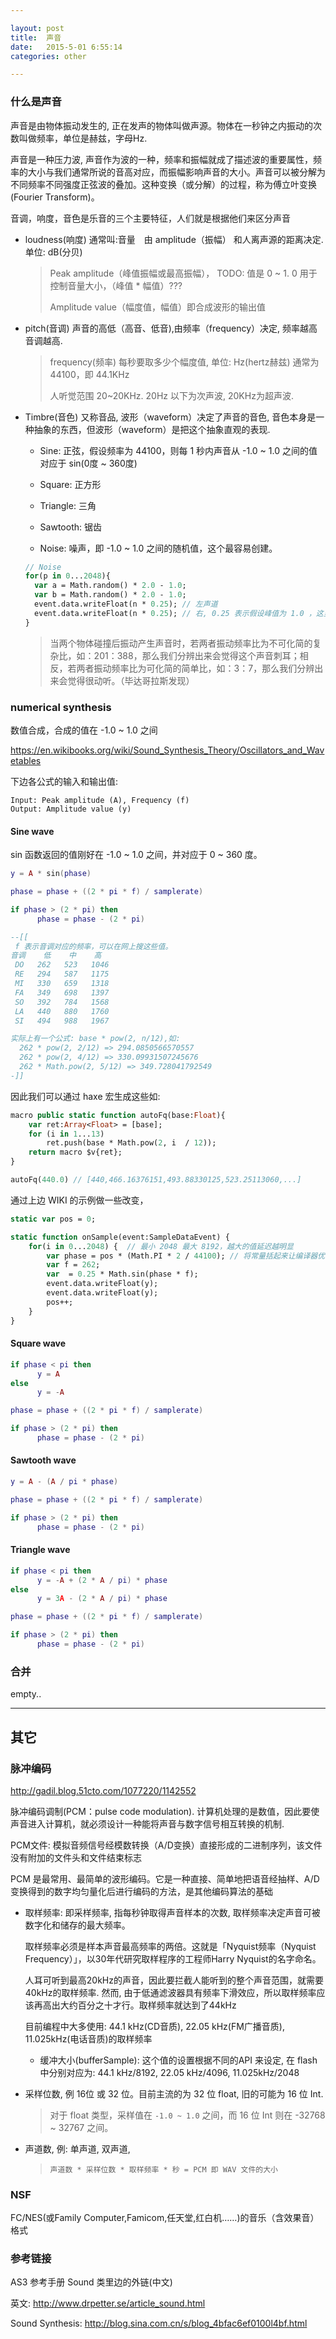```yaml
---

layout: post
title:  声音
date:   2015-5-01 6:55:14
categories: other

---
```


### 什么是声音

声音是由物体振动发生的, 正在发声的物体叫做声源。物体在一秒钟之内振动的次数叫做频率，单位是赫兹，字母Hz.

声音是一种压力波, 声音作为波的一种，频率和振幅就成了描述波的重要属性，频率的大小与我们通常所说的音高对应，而振幅影响声音的大小。声音可以被分解为不同频率不同强度正弦波的叠加。这种变换（或分解）的过程，称为傅立叶变换(Fourier Transform)。

音调，响度，音色是乐音的三个主要特征，人们就是根据他们来区分声音

<!-- more -->

* loudness(响度) 通常叫:音量　由 amplitude（振幅） 和人离声源的距离决定. 单位: dB(分贝)

  > Peak amplitude（峰值振幅或最高振幅）， TODO: 值是 0 ~ 1. 0 用于控制音量大小，（峰值 * 幅值）???
  >
  > Amplitude value（幅度值，幅值）即合成波形的输出值

* pitch(音调) 声音的高低（高音、低音),由频率（frequency）决定, 频率越高音调越高.

  > frequency(频率) 每秒要取多少个幅度值, 单位: Hz(hertz赫兹) 通常为 44100，即 44.1KHz
  >
  > 人听觉范围 20~20KHz. 20Hz 以下为次声波, 20KHz为超声波.

* Timbre(音色) 又称音品, 波形（waveform）决定了声音的音色, 音色本身是一种抽象的东西，但波形（waveform）是把这个抽象直观的表现.

  - Sine: 正弦，假设频率为 44100，则每 1 秒内声音从 -1.0 ~ 1.0 之间的值对应于 sin(0度 ~ 360度)

  - Square: 正方形

  - Triangle: 三角

  - Sawtooth: 锯齿

  - Noise: 噪声，即 -1.0 ~ 1.0 之间的随机值，这个最容易创建。

  ```haxe
  // Noise
  for(p in 0...2048){
    var a = Math.random() * 2.0 - 1.0;
    var b = Math.random() * 2.0 - 1.0;
    event.data.writeFloat(n * 0.25); // 左声道
    event.data.writeFloat(n * 0.25); // 右, 0.25 表示假设峰值为 1.0 ，这里缩放 1/4
  }
  ```

  > 当两个物体碰撞后振动产生声音时，若两者振动频率比为不可化简的复杂比，如：201：388，那么我们分辨出来会觉得这个声音刺耳；相反，若两者振动频率比为可化简的简单比，如：3：7，那么我们分辨出来会觉得很动听。（毕达哥拉斯发现）


### numerical synthesis

数值合成，合成的值在 -1.0 ~ 1.0 之间

<https://en.wikibooks.org/wiki/Sound_Synthesis_Theory/Oscillators_and_Wavetables>


下边各公式的输入和输出值:

```
Input: Peak amplitude (A), Frequency (f)
Output: Amplitude value (y)
```

#### Sine wave

sin 函数返回的值刚好在 -1.0 ~ 1.0 之间，并对应于 0 ~ 360 度。

```lua
y = A * sin(phase)

phase = phase + ((2 * pi * f) / samplerate)

if phase > (2 * pi) then
      phase = phase - (2 * pi)

--[[
 f 表示音调对应的频率，可以在网上搜这些值。
音调    低    中    高
 DO   262   523   1046
 RE   294   587   1175
 MI   330   659   1318
 FA   349   698   1397
 SO   392   784   1568
 LA   440   880   1760
 SI   494   988   1967

实际上有一个公式: base * pow(2, n/12),如:
  262 * pow(2, 2/12) => 294.0850566570557
  262 * pow(2, 4/12) => 330.09931507245676
  262 * Math.pow(2, 5/12) => 349.728041792549
-]]
```

因此我们可以通过 haxe 宏生成这些如:

```haxe
macro public static function autoFq(base:Float){
	var ret:Array<Float> = [base];
	for (i in 1...13)
		ret.push(base * Math.pow(2, i  / 12));
	return macro $v{ret};
}

autoFq(440.0) // [440,466.16376151,493.88330125,523.25113060,...]
```

通过上边 WIKI 的示例做一些改变，

```haxe
static var pos = 0;

static function onSample(event:SampleDataEvent) {
	for(i in 0...2048) {  // 最小 2048 最大 8192，越大的值延迟越明显
		var phase = pos * (Math.PI * 2 / 44100); // 将常量括起来让编译器优化
		var f = 262;
		var  = 0.25 * Math.sin(phase * f);
		event.data.writeFloat(y);
		event.data.writeFloat(y);
		pos++;
	}
}
```

#### Square wave

```lua
if phase < pi then
      y = A
else
      y = -A

phase = phase + ((2 * pi * f) / samplerate)

if phase > (2 * pi) then
      phase = phase - (2 * pi)
```

#### Sawtooth wave

```lua
y = A - (A / pi * phase)

phase = phase + ((2 * pi * f) / samplerate)

if phase > (2 * pi) then
      phase = phase - (2 * pi)
```

#### Triangle wave

```lua
if phase < pi then
      y = -A + (2 * A / pi) * phase
else
      y = 3A - (2 * A / pi) * phase

phase = phase + ((2 * pi * f) / samplerate)

if phase > (2 * pi) then
      phase = phase - (2 * pi)
```

### 合并

empty..

------


其它
------

### 脉冲编码

<http://gadil.blog.51cto.com/1077220/1142552>

脉冲编码调制(PCM：pulse code modulation). 计算机处理的是数值，因此要使声音进入计算机，就必须设计一种能将声音与数字信号相互转换的机制.

PCM文件: 模拟音频信号经模数转换（A/D变换）直接形成的二进制序列，该文件没有附加的文件头和文件结束标志

PCM 是最常用、最简单的波形编码。它是一种直接、简单地把语音经抽样、A/D变换得到的数字均匀量化后进行编码的方法，是其他编码算法的基础

* 取样频率: 即采样频率, 指每秒钟取得声音样本的次数, 取样频率决定声音可被数字化和储存的最大频率。

  取样频率必须是样本声音最高频率的两倍。这就是「Nyquist频率（Nyquist Frequency）」，以30年代研究取样程序的工程师Harry Nyquist的名字命名。

  人耳可听到最高20kHz的声音，因此要拦截人能听到的整个声音范围，就需要40kHz的取样频率. 然而, 由于低通滤波器具有频率下滑效应，所以取样频率应该再高出大约百分之十才行。取样频率就达到了44kHz

  目前编程中大多使用: 44.1 kHz(CD音质), 22.05 kHz(FM广播音质), 11.025kHz(电话音质)的取样频率

  - 缓冲大小(bufferSample): 这个值的设置根据不同的API 来设定, 在 flash 中分别对应为: 44.1 kHz/8192, 22.05 kHz/4096, 11.025kHz/2048

* 采样位数, 例 16位 或 32 位。目前主流的为 32 位 float, 旧的可能为 16 位 Int.

  > 对于 float 类型，采样值在 `-1.0 ~ 1.0` 之间，而 16 位 Int 则在 -32768 ~ 32767 之间。

* 声道数, 例: 单声道, 双声道,

  > `声道数 * 采样位数 * 取样频率 * 秒 = PCM 即 WAV 文件的大小`


### NSF

FC/NES(或Family Computer,Famicom,任天堂,红白机……)的音乐（含效果音）格式


### 参考链接

AS3 参考手册 Sound 类里边的外链(中文)

英文: <http://www.drpetter.se/article_sound.html>

Sound Synthesis: <http://blog.sina.com.cn/s/blog_4bfac6ef0100l4bf.html>

<br />
<br />
